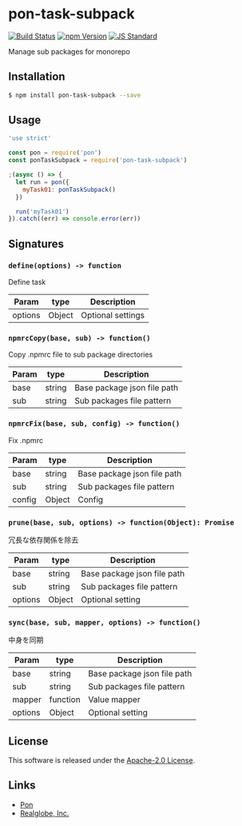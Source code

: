 pon-task-subpack
==========

<!---
This file is generated by ape-tmpl. Do not update manually.
--->

<!-- Badge Start -->
<a name="badges"></a>

[![Build Status][bd_travis_shield_url]][bd_travis_url]
[![npm Version][bd_npm_shield_url]][bd_npm_url]
[![JS Standard][bd_standard_shield_url]][bd_standard_url]

[bd_repo_url]: https://github.com/realglobe-Inc/pon-task-subpack
[bd_travis_url]: http://travis-ci.org/realglobe-Inc/pon-task-subpack
[bd_travis_shield_url]: http://img.shields.io/travis/realglobe-Inc/pon-task-subpack.svg?style=flat
[bd_travis_com_url]: http://travis-ci.com/realglobe-Inc/pon-task-subpack
[bd_travis_com_shield_url]: https://api.travis-ci.com/realglobe-Inc/pon-task-subpack.svg?token=
[bd_license_url]: https://github.com/realglobe-Inc/pon-task-subpack/blob/master/LICENSE
[bd_codeclimate_url]: http://codeclimate.com/github/realglobe-Inc/pon-task-subpack
[bd_codeclimate_shield_url]: http://img.shields.io/codeclimate/github/realglobe-Inc/pon-task-subpack.svg?style=flat
[bd_codeclimate_coverage_shield_url]: http://img.shields.io/codeclimate/coverage/github/realglobe-Inc/pon-task-subpack.svg?style=flat
[bd_gemnasium_url]: https://gemnasium.com/realglobe-Inc/pon-task-subpack
[bd_gemnasium_shield_url]: https://gemnasium.com/realglobe-Inc/pon-task-subpack.svg
[bd_npm_url]: http://www.npmjs.org/package/pon-task-subpack
[bd_npm_shield_url]: http://img.shields.io/npm/v/pon-task-subpack.svg?style=flat
[bd_standard_url]: http://standardjs.com/
[bd_standard_shield_url]: https://img.shields.io/badge/code%20style-standard-brightgreen.svg

<!-- Badge End -->


<!-- Description Start -->
<a name="description"></a>

Manage sub packages for monorepo

<!-- Description End -->


<!-- Overview Start -->
<a name="overview"></a>



<!-- Overview End -->


<!-- Sections Start -->
<a name="sections"></a>

<!-- Section from "doc/guides/01.Installation.md.hbs" Start -->

<a name="section-doc-guides-01-installation-md"></a>

Installation
-----

```bash
$ npm install pon-task-subpack --save
```


<!-- Section from "doc/guides/01.Installation.md.hbs" End -->

<!-- Section from "doc/guides/02.Usage.md.hbs" Start -->

<a name="section-doc-guides-02-usage-md"></a>

Usage
---------

```javascript
'use strict'

const pon = require('pon')
const ponTaskSubpack = require('pon-task-subpack')

;(async () => {
  let run = pon({
    myTask01: ponTaskSubpack()
  })

  run('myTask01')
}).catch((err) => console.error(err))

```


<!-- Section from "doc/guides/02.Usage.md.hbs" End -->

<!-- Section from "doc/guides/03.Signature.md.hbs" Start -->

<a name="section-doc-guides-03-signature-md"></a>

Signatures
---------


### `define(options) -> function`

Define task

| Param | type | Description |
| ---- | --- | ----------- |
| options | Object |  Optional settings |


### `npmrcCopy(base, sub) -> function()`

Copy .npmrc file to sub package directories

| Param | type | Description |
| ---- | --- | ----------- |
| base | string |  Base package json file path |
| sub | string |  Sub packages file pattern |


### `npmrcFix(base, sub, config) -> function()`

Fix .npmrc

| Param | type | Description |
| ---- | --- | ----------- |
| base | string |  Base package json file path |
| sub | string |  Sub packages file pattern |
| config | Object |  Config |


### `prune(base, sub, options) -> function(Object): Promise`

冗長な依存関係を除去

| Param | type | Description |
| ---- | --- | ----------- |
| base | string |  Base package json file path |
| sub | string |  Sub packages file pattern |
| options | Object |  Optional setting |


### `sync(base, sub, mapper, options) -> function()`

中身を同期

| Param | type | Description |
| ---- | --- | ----------- |
| base | string |  Base package json file path |
| sub | string |  Sub packages file pattern |
| mapper | function |  Value mapper |
| options | Object |  Optional setting |



<!-- Section from "doc/guides/03.Signature.md.hbs" End -->


<!-- Sections Start -->


<!-- LICENSE Start -->
<a name="license"></a>

License
-------
This software is released under the [Apache-2.0 License](https://github.com/realglobe-Inc/pon-task-subpack/blob/master/LICENSE).

<!-- LICENSE End -->


<!-- Links Start -->
<a name="links"></a>

Links
------

+ [Pon][pon_url]
+ [Realglobe, Inc.][realglobe,_inc__url]

[pon_url]: https://github.com/realglobe-Inc/pon
[realglobe,_inc__url]: http://realglobe.jp

<!-- Links End -->
